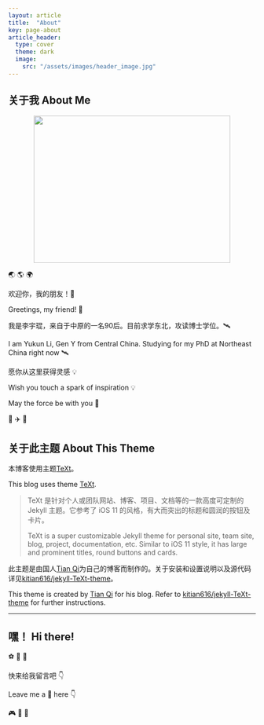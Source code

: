 ```yaml
---
layout: article
title:  "About"
key: page-about
article_header:
  type: cover
  theme: dark
  image:
    src: "/assets/images/header_image.jpg"
---
```


## 关于我 About Me

<div  align="center">
<img src="https://nmqziq.dm.files.1drv.com/y4mHU8hHM3HBD8HCpysPAiWxcQTbGx6w0AygRZKNGWuCrAxYuLf7R_cb9IrLY5XAPTEZoJ8oYCvGE_PXJbMNbw9EaP0HirjPHsF5Z4ImWBgzsrccvliOsZsKwcTUstisEcxTmSWM1t2NtiIf2wzWpjsGnPNPQ6gYqvxxjMfsxlZzaaKBbVafcBlgf6nmunDEo7IcybU1ImGs0ZPPtkG8GiPJw?width=1440&height=1080&cropmode=none" width = "400" height = "300">
</div>

:earth_asia: :earth_americas: :earth_africa:

欢迎你，我的朋友！:raised_hands:

Greetings, my friend! :raised_hands:

我是李宇琨，来自于中原的一名90后。目前求学东北，攻读博士学位。:artificial_satellite:

I am Yukun Li, Gen Y from Central China. Studying for my PhD at Northeast China right now :artificial_satellite:

愿你从这里获得灵感 :bulb:

Wish you touch a spark of inspiration :bulb:

May the force be with you :pray:

:helicopter: :airplane: :rocket:

## 关于此主题 About This Theme

本博客使用主题[TeXt][TeXt]。

This blog uses theme [TeXt][TeXt].

>TeXt 是针对个人或团队网站、博客、项目、文档等的一款高度可定制的 Jekyll 主题。它参考了 iOS 11 的风格，有大而突出的标题和圆润的按钮及卡片。
>
>TeXt is a super customizable Jekyll theme for personal site, team site, blog, project, documentation, etc. Similar to iOS 11 style, it has large and prominent titles, round buttons and cards.

此主题是由国人[Tian Qi][TianQi]为自己的博客而制作的。关于安装和设置说明以及源代码详见[kitian616/jekyll-TeXt-theme][kitian616/jekyll-TeXt-theme]。

This theme is created by [Tian Qi][TianQi] for his blog. Refer to [kitian616/jekyll-TeXt-theme][kitian616/jekyll-TeXt-theme] for further instructions.

[TeXt]: https://tianqi.name/jekyll-TeXt-theme/
[TianQi]: https://tianqi.name
[kitian616/jekyll-TeXt-theme]: https://github.com/kitian616/jekyll-TeXt-theme

---

## 嘿！ Hi there!

:soccer: :basketball: :football:

快来给我留言吧 :point_down:

Leave me a :email: here :point_down:

:video_game: :game_die: :dart:

